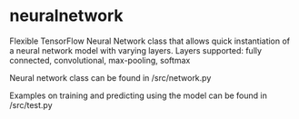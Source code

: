 # neuralnetwork

Flexible TensorFlow Neural Network class that allows quick instantiation of a neural network model with varying layers.
Layers supported: fully connected, convolutional, max-pooling, softmax

Neural network class can be found in /src/network.py

Examples on training and predicting using the model can be found in /src/test.py
